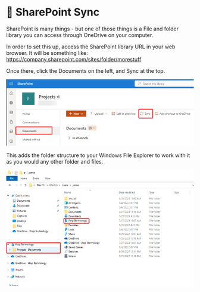 # 🔁 SharePoint Sync

SharePoint is many things - but one of those things is a File and folder library you can access through OneDrive on your computer.&#x20;

In order to set this up, access the SharePoint library URL in your web browser. It will be something like: https://company.sharepoint.com/sites/folder/morestuff

Once there, click the Documents on the left, and Sync at the top.&#x20;

![](<../../../../.gitbook/assets/image (5) (1) (1) (1).png>)

This adds the folder structure to your Windows File Explorer to work with it as you would any other folder and files.

![](<../../../../.gitbook/assets/image (6) (1).png>)
